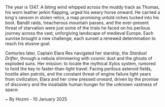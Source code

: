 
The year is 1347.  A biting wind whipped across the muddy track as Thomas, his worn leather jerkin flapping, urged his weary horse onward.  He carried a king's ransom in stolen relics, a map promising untold riches tucked into his boot.  Bandit raids, treacherous mountain passes, and the ever-present threat of starvation were just some of the trials he faced on his perilous journey across the vast, unforgiving landscape of medieval Europe.  Each sunrise brought a new challenge, each sunset a renewed determination to reach his elusive goal.

Centuries later, Captain Elara Rex navigated her starship, the *Stardust Drifter*, through a nebula shimmering with cosmic dust and the ghosts of exploded suns.  Her mission: to locate the mythical Xylos system, rumored to hold the key to faster-than-light travel.  Facing perilous asteroid fields, hostile alien patrols, and the constant threat of engine failure light years from civilization,  Elara and her crew pressed onward, driven by the promise of discovery and the insatiable human hunger for the unknown vastness of space.

~ By Hozmi - 10 January 2025
